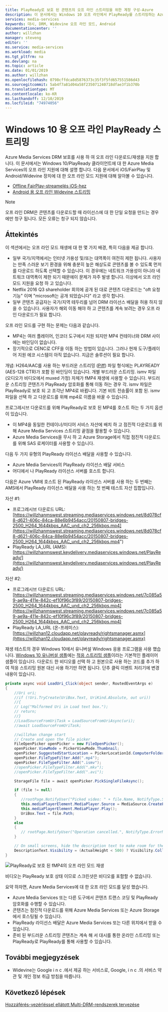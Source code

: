 ```yaml
---
title: PlayReady로 보호 된 콘텐츠의 오프 라인 스트리밍을 위한 계정 구성-Azure
description: 이 문서에서는 Windows 10 오프 라인에서 PlayReady를 스트리밍하는 Azure Media Services 계정을 구성 하는 방법을 보여 줍니다.
services: media-services
keywords: 대시, DRM, Widevine 오프 라인 모드, Android
documentationcenter: ''
author: willzhan
manager: steveng
editor: ''
ms.service: media-services
ms.workload: media
ms.tgt_pltfrm: na
ms.devlang: na
ms.topic: article
ms.date: 01/01/2019
ms.author: willzhan
ms.openlocfilehash: 0798cffdca8d5876373c35f3f5fd657551586d43
ms.sourcegitcommit: 5ab4f7a81d04a58f235071240718dfae3f1b370b
ms.translationtype: MT
ms.contentlocale: ko-KR
ms.lasthandoff: 12/10/2019
ms.locfileid: "74974056"
---
```

# <a name="offline-playready-streaming-for-windows-10"></a>Windows 10 용 오프 라인 PlayReady 스트리밍

Azure Media Services DRM 보호를 사용 하 여 오프 라인 다운로드/재생을 지원 합니다. 이 문서에서는 Windows 10/PlayReady 클라이언트에 대 한 Azure Media Services의 오프 라인 지원에 대해 설명 합니다. 다음 문서에서 iOS/FairPlay 및 Android/Widevine 장치에 대 한 오프 라인 모드 지원에 대해 알아볼 수 있습니다.

- [Offline FairPlay-streamelés iOS-hez](offline-fairplay-for-ios.md)
- [Android 용 오프 라인 Widevine 스트리밍](offline-widevine-for-android.md)

> [!NOTE]
> 오프 라인 DRM은 콘텐츠를 다운로드할 때 라이선스에 대 한 단일 요청을 만드는 경우에만 청구 됩니다. 모든 오류는 청구 되지 않습니다.

## <a name="overview"></a>Áttekintés

이 섹션에서는 오프 라인 모드 재생에 대 한 몇 가지 배경, 특히 다음을 제공 합니다.

* 일부 국가/지역에서는 인터넷 가용성 및/또는 대역폭이 여전히 제한 됩니다. 사용자는 만족 스러운 보기 환경을 위해 충분히 높은 해상도로 콘텐츠를 볼 수 있도록 먼저를 다운로드 하도록 선택할 수 있습니다. 이 경우에는 네트워크 가용성이 아니라 네트워크 대역폭이 제한 되기 때문에이 문제가 자주 발생 합니다. 이상에서 오프 라인 모드 지원을 요청 하 고 있습니다.
* Netflix 2016 Q3 shareholder 회의에 공개 된 대로 콘텐츠 다운로드는 "oft 요청 기능" 이며 "microsoft는 공개 되었습니다" 라고 생각 합니다.
* 일부 콘텐츠 공급자는 국가/지역 테두리를 넘어 DRM 라이선스 배달을 허용 하지 않을 수 있습니다. 사용자가 해외 이동 해야 하 고 콘텐츠를 계속 보려는 경우 오프 라인 다운로드가 필요 합니다.
 
오프 라인 모드를 구현 하는 문제는 다음과 같습니다.

* MP4는 여러 플레이어, 인코더 도구에서 지원 되지만 MP4 컨테이너와 DRM 사이에는 바인딩이 없습니다.
* 장기적으로 CENC로 CFF을 이동 하는 방법이 있습니다. 그러나 현재 도구/플레이어 지원 에코 시스템이 아직 없습니다. 지금은 솔루션이 필요 합니다.
 
개념: H264/AAC를 사용 하는 부드러운 스트리밍 ([Piff](https://docs.microsoft.com/iis/media/smooth-streaming/protected-interoperable-file-format)) 파일 형식에는 PLAYREADY (AES-128 CTR)가 포함 된 바인딩이 있습니다. 개별 부드러운 스트리밍. ismv 파일 (오디오가 비디오에서 muxed 가정) 자체가 fMP4 재생에 사용할 수 있습니다. 부드러운 스트리밍 콘텐츠가 PlayReady 암호화를 통해 이동 하는 경우 각. ismv 파일은 PlayReady로 보호 되 고 조각난 MP4로 바뀝니다. 기본 비트 전송률이 포함 된. ismv 파일을 선택 하 고 다운로드를 위해 mp4로 이름을 바꿀 수 있습니다.

프로그레시브 다운로드를 위해 PlayReady로 보호 된 MP4를 호스트 하는 두 가지 옵션이 있습니다.

* 이 MP4을 동일한 컨테이너/미디어 서비스 자산에 배치 하 고 점진적 다운로드를 위해 Azure Media Services 스트리밍 끝점을 활용할 수 있습니다.
* Azure Media Services을 무시 하 고 Azure Storage에서 직접 점진적 다운로드를 위해 SAS 로케이터를 사용할 수 있습니다.
 
다음 두 가지 유형의 PlayReady 라이선스 배달을 사용할 수 있습니다.

* Azure Media Services의 PlayReady 라이선스 배달 서비스
* 어디에서 나 PlayReady 라이선스 서버를 호스트 합니다.

다음은 Azure VM에 호스트 된 PlayReady 라이선스 서버를 사용 하는 두 번째는 AMS에서 PlayReady 라이선스 배달을 사용 하는 첫 번째 테스트 자산 집합입니다.

자산 #1:

* 프로그레시브 다운로드 URL: [https://willzhanmswest.streaming.mediaservices.windows.net/8d078cf8-d621-406c-84ca-88e6b9454acc/20150807-bridges-2500_H264_1644kbps_AAC_und_ch2_256kbps.mp4](https://willzhanmswest.streaming.mediaservices.windows.net/8d078cf8-d621-406c-84ca-88e6b9454acc/20150807-bridges-2500_H264_1644kbps_AAC_und_ch2_256kbps.mp4")
* PlayReady LA_URL (AMS): [https://willzhanmswest.keydelivery.mediaservices.windows.net/PlayReady/](https://willzhanmswest.keydelivery.mediaservices.windows.net/PlayReady/)

자산 #2:

* 프로그레시브 다운로드 URL: [https://willzhanmswest.streaming.mediaservices.windows.net/7c085a59-ae9a-411e-842c-ef10f96c3f89/20150807-bridges-2500_H264_1644kbps_AAC_und_ch2_256kbps.mp4](https://willzhanmswest.streaming.mediaservices.windows.net/7c085a59-ae9a-411e-842c-ef10f96c3f89/20150807-bridges-2500_H264_1644kbps_AAC_und_ch2_256kbps.mp4)
* PlayReady LA_URL (온-프레미스): [https://willzhan12.cloudapp.net/playready/rightsmanager.asmx](https://willzhan12.cloudapp.net/playready/rightsmanager.asmx)

재생 테스트의 경우 Windows 10에서 유니버설 Windows 응용 프로그램을 사용 했습니다. [Windows 10 유니버설 샘플](https://github.com/Microsoft/Windows-universal-samples)에는 [적응 스트리밍 샘플](https://github.com/Microsoft/Windows-universal-samples/tree/master/Samples/AdaptiveStreaming)이라는 기본적인 플레이어 샘플이 있습니다. 다운로드 한 비디오를 선택 하 고 원본으로 사용 하는 코드를 추가 하 여 적응 스트리밍 원본 대신 사용 하기만 하면 됩니다. 단추 클릭 이벤트 처리기에 변경 내용이 있습니다.

```csharp
private async void LoadUri_Click(object sender, RoutedEventArgs e)
{
    //Uri uri;
    //if (!Uri.TryCreate(UriBox.Text, UriKind.Absolute, out uri))
    //{
    // Log("Malformed Uri in Load text box.");
    // return;
    //}
    //LoadSourceFromUriTask = LoadSourceFromUriAsync(uri);
    //await LoadSourceFromUriTask;

    //willzhan change start
    // Create and open the file picker
    FileOpenPicker openPicker = new FileOpenPicker();
    openPicker.ViewMode = PickerViewMode.Thumbnail;
    openPicker.SuggestedStartLocation = PickerLocationId.ComputerFolder;
    openPicker.FileTypeFilter.Add(".mp4");
    openPicker.FileTypeFilter.Add(".ismv");
    //openPicker.FileTypeFilter.Add(".mkv");
    //openPicker.FileTypeFilter.Add(".avi");

    StorageFile file = await openPicker.PickSingleFileAsync();

    if (file != null)
    {
       //rootPage.NotifyUser("Picked video: " + file.Name, NotifyType.StatusMessage);
       this.mediaPlayerElement.MediaPlayer.Source = MediaSource.CreateFromStorageFile(file);
       this.mediaPlayerElement.MediaPlayer.Play();
       UriBox.Text = file.Path;
    }
    else
    {
       // rootPage.NotifyUser("Operation cancelled.", NotifyType.ErrorMessage);
    }

    // On small screens, hide the description text to make room for the video.
    DescriptionText.Visibility = (ActualHeight < 500) ? Visibility.Collapsed : Visibility.Visible;
}
```

![PlayReady로 보호 된 fMP4의 오프 라인 모드 재생](./media/offline-playready-for-windows/offline-playready1.jpg)

비디오는 PlayReady 보호 상태 이므로 스크린샷은 비디오를 포함할 수 없습니다.

요약 하자면, Azure Media Services에 대 한 오프 라인 모드를 달성 했습니다.

* Azure Media Services 또는 다른 도구에서 콘텐츠 트랜스 코딩 및 PlayReady 암호화를 수행할 수 있습니다.
* 콘텐츠는 점진적 다운로드를 위해 Azure Media Services 또는 Azure Storage에서 호스팅될 수 있습니다.
* PlayReady 라이선스 배달은 Azure Media Services 또는 다른 위치에서 받을 수 있습니다.
* 준비 된 부드러운 스트리밍 콘텐츠는 계속 해 서 대시를 통한 온라인 스트리밍 또는 PlayReady로 PlayReady를 통해 사용할 수 있습니다.

## <a name="additional-notes"></a>További megjegyzések

* Widevine는 Google i n c .에서 제공 하는 서비스로, Google, i n c .의 서비스 약관 및 개인 정보 취급 방침을 따릅니다.

## <a name="next-steps"></a>Következő lépések

[Hozzáférés-vezérléssel ellátott Multi-DRM-rendszerek tervezése](design-multi-drm-system-with-access-control.md)
